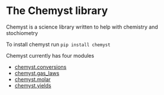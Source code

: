 # The Chemyst library

Chemyst is a science library written to help with chemistry and stochiometry

To install chemyst run ```pip install chemyst```  

Chemyst currently has four modules

* [chemyst.conversions](conversions.md)
* [chemyst.gas_laws](gas_laws.md)
* [chemyst.molar](molar.md)
* [chemyst.yields](yields.md)
